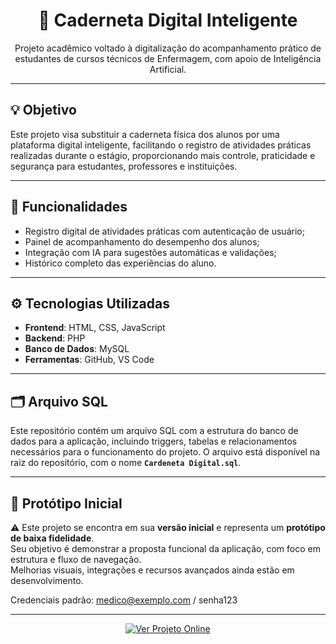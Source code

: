 <h1 align="center">📘 Caderneta Digital Inteligente</h1>

<p align="center">Projeto acadêmico voltado à digitalização do acompanhamento prático de estudantes de cursos técnicos de Enfermagem, com apoio de Inteligência Artificial.</p>

---

## 💡 Objetivo

Este projeto visa substituir a caderneta física dos alunos por uma plataforma digital inteligente, facilitando o registro de atividades práticas realizadas durante o estágio, proporcionando mais controle, praticidade e segurança para estudantes, professores e instituições.

---

## 🧠 Funcionalidades

- Registro digital de atividades práticas com autenticação de usuário;
- Painel de acompanhamento do desempenho dos alunos;
- Integração com IA para sugestões automáticas e validações;
- Histórico completo das experiências do aluno.

---

## ⚙️ Tecnologias Utilizadas

- **Frontend**: HTML, CSS, JavaScript
- **Backend**: PHP
- **Banco de Dados**: MySQL
- **Ferramentas**: GitHub, VS Code


---

## 🗂 Arquivo SQL

Este repositório contém um arquivo SQL com a estrutura do banco de dados para a aplicação, incluindo triggers, tabelas e relacionamentos necessários para o funcionamento do projeto. O arquivo está disponível na raiz do repositório, com o nome **`Cardeneta Digital.sql`**.

---



## 🧪 Protótipo Inicial

⚠️ Este projeto se encontra em sua **versão inicial** e representa um **protótipo de baixa fidelidade**.  
Seu objetivo é demonstrar a proposta funcional da aplicação, com foco em estrutura e fluxo de navegação.  
Melhorias visuais, integrações e recursos avançados ainda estão em desenvolvimento.

Credenciais padrão: medico@exemplo.com / senha123

---

<p align="center">
  <a href="https://backuptrabalho1212.github.io/MedNotes/" target="_blank">
    <img src="https://img.shields.io/badge/🔗 Ver%20Projeto%20Online-007ACC?style=for-the-badge&logo=github&logoColor=white" alt="Ver Projeto Online" />
  </a>
</p>
